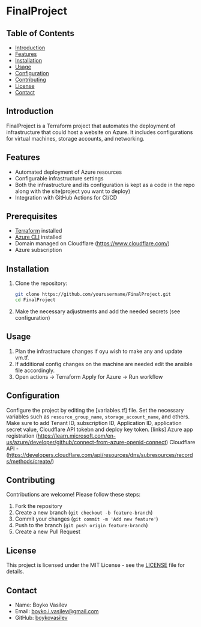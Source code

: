 # FinalProject

## Table of Contents
- [Introduction](#introduction)
- [Features](#features)
- [Installation](#installation)
- [Usage](#usage)
- [Configuration](#configuration)
- [Contributing](#contributing)
- [License](#license)
- [Contact](#contact)

## Introduction
FinalProject is a Terraform project that automates the deployment of infrastructure that could host a website on Azure. It includes configurations for virtual machines, storage accounts, and networking.

## Features
- Automated deployment of Azure resources
- Configurable infrastructure settings
- Both the infrastructure and its configuration is kept as a code in the repo along with the site(project you want to deploy)
- Integration with GitHub Actions for CI/CD

## Prerequisites
- [Terraform](https://www.terraform.io/downloads.html) installed
- [Azure CLI](https://docs.microsoft.com/en-us/cli/azure/install-azure-cli) installed
- Domain managed on Cloudflare (https://www.cloudflare.com/)
- Azure subscription

## Installation
1. Clone the repository:
    ```sh
    git clone https://github.com/yourusername/FinalProject.git
    cd FinalProject
    ```
2. Make the necessary adjustments and add the needed secrets (see configuration)

## Usage
1. Plan the infrastructure changes if oyu wish to make any and update vm.tf.
2. If additional config changes on the machine are needed edit the ansible file accordingly. 
3. Open actions -> Terraform Apply for Azure -> Run workflow 
   

## Configuration
Configure the project by editing the [variables.tf] file. Set the necessary variables such as `resource_group_name`, `storage_account_name`, and others. Make sure to add Tenant ID, subscription ID, Application ID, application secret value, Cloudflare API tokebn and deploy key token. 
[links]
Azure app registration (https://learn.microsoft.com/en-us/azure/developer/github/connect-from-azure-openid-connect)
Cloudflare API - (https://developers.cloudflare.com/api/resources/dns/subresources/records/methods/create/)

## Contributing
Contributions are welcome! Please follow these steps:
1. Fork the repository
2. Create a new branch (`git checkout -b feature-branch`)
3. Commit your changes (`git commit -m 'Add new feature'`)
4. Push to the branch (`git push origin feature-branch`)
5. Create a new Pull Request

## License
This project is licensed under the MIT License - see the [LICENSE](https://github.com/boykovasilev/FinalProject/blob/main/LICENSE) file for details.

## Contact
- Name: Boyko Vasilev
- Email: boyko.i.vasilev@gmail.com
- GitHub: [boykovasilev](https://github.com/boykovasilev)